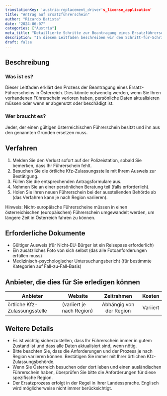 ```yaml
---
translationKey: 'austria-replacement_driver's_license_application'
title: "Antrag auf Ersatzführerschein"
author: "Ricardo Batista"
date: "2024-06-07"
categories: ["Austria"]
meta_title: "Detaillierte Schritte zur Beantragung eines Ersatzführerscheins in Österreich"
description: "In diesem Leitfaden beschreiben wir den Schritt-für-Schritt-Prozess zur Beantragung eines Ersatzführerscheins in Österreich."
draft: false
---
```


## Beschreibung
### Was ist es?
Dieser Leitfaden erklärt den Prozess der Beantragung eines Ersatz-Führerscheins in Österreich. Dies könnte notwendig werden, wenn Sie Ihren vorhandenen Führerschein verloren haben, persönliche Daten aktualisieren müssen oder wenn er abgenutzt oder beschädigt ist.

### Wer braucht es?
Jeder, der einen gültigen österreichischen Führerschein besitzt und ihn aus den genannten Gründen ersetzen muss.

## Verfahren
1. Melden Sie den Verlust sofort auf der Polizeistation, sobald Sie bemerken, dass Ihr Führerschein fehlt.
2. Besuchen Sie die örtliche Kfz-Zulassungsstelle mit Ihrem Ausweis zur Bestätigung.
3. Füllen Sie die entsprechenden Antragsformulare aus.
4. Nehmen Sie an einer persönlichen Beratung teil (falls erforderlich).
5. Holen Sie Ihren neuen Führerschein bei der ausstellenden Behörde ab (das Verfahren kann je nach Region variieren).

Hinweis: Nicht-europäische Führerscheine müssen in einen österreichischen (europäischen) Führerschein umgewandelt werden, um längere Zeit in Österreich fahren zu können.

## Erforderliche Dokumente
- Gültiger Ausweis (für Nicht-EU-Bürger ist ein Reisepass erforderlich)
- Ein zusätzliches Foto von sich selbst (das alle Fotoanforderungen erfüllen muss)
- Medizinisch-psychologischer Untersuchungsbericht (für bestimmte Kategorien auf Fall-zu-Fall-Basis)

## Anbieter, die dies für Sie erledigen können

| Anbieter                |           Website         |       Zeitrahmen      |        Kosten        |
| ---------------------- | -------------------- | :-------------:   | :-------------: |
| örtliche Kfz-Zulassungsstelle |  (variiert je nach Region) |  Abhängig von der Region |  Variiert            |

## Weitere Details
- Es ist wichtig sicherzustellen, dass Ihr Führerschein immer in gutem Zustand ist und dass alle Daten aktualisiert sind, wenn nötig.
- Bitte beachten Sie, dass die Anforderungen und der Prozess je nach Region variieren können. Bestätigen Sie immer mit Ihrer örtlichen Kfz-Zulassungsbehörde.
- Wenn Sie Österreich besuchen oder dort leben und einen ausländischen Führerschein haben, überprüfen Sie bitte die Anforderungen für diese spezifische Region.
- Der Ersatzprozess erfolgt in der Regel in Ihrer Landessprache. Englisch wird möglicherweise nicht immer berücksichtigt.